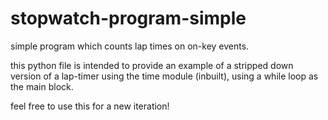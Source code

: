 # stopwatch-program-simple
simple program which counts lap times on on-key events.


this python file is intended to provide an example of a stripped down version of a lap-timer using the time module (inbuilt),
using a while loop as the main block.

feel free to use this for a new iteration!

